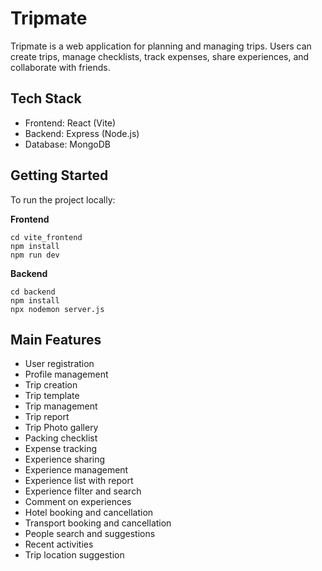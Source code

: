 # Tripmate

Tripmate is a web application for planning and managing trips. Users can create trips, manage checklists, track expenses, share experiences, and collaborate with friends.

## Tech Stack
- Frontend: React (Vite)
- Backend: Express (Node.js)
- Database: MongoDB

## Getting Started
To run the project locally:

**Frontend**
```
cd vite_frontend
npm install
npm run dev
```

**Backend**
```
cd backend
npm install
npx nodemon server.js
```

## Main Features
- User registration
- Profile management
- Trip creation
- Trip template
- Trip management
- Trip report
- Trip Photo gallery
- Packing checklist
- Expense tracking
- Experience sharing
- Experience management
- Experience list with report
- Experience filter and search
- Comment on experiences
- Hotel booking and cancellation
- Transport booking and cancellation
- People search and suggestions
- Recent activities
- Trip location suggestion